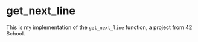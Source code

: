 # get_next_line
This is my implementation of the `get_next_line` function, a project from 42 School.
